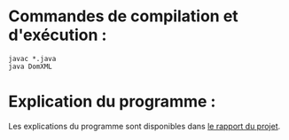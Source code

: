 # Commandes de compilation et d'exécution :
```
javac *.java
java DomXML
```

# Explication du programme :

Les explications du programme sont disponibles dans [le rapport du projet](../documentation/Rapport_TER_AUFFRAY_GASCOIN-FONTAINE_PINEL.pdf).
